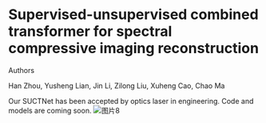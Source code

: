 # Supervised-unsupervised combined transformer for spectral compressive imaging reconstruction

Authors

Han Zhou, Yusheng Lian, Jin Li, Zilong Liu, Xuheng Cao, Chao Ma

Our SUCTNet has been accepted by optics laser in engineering. Code and models are coming soon.
![图片8](https://github.com/Vzhouhan/SUCTNet/assets/104715067/8317cd01-1919-4085-bb98-e2001f2d2eb8)

